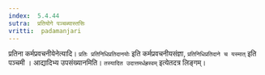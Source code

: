 ```yaml
---
index:  5.4.44
sutra:  प्रतियोगे पञ्चब्यास्तसिः
vritti:  padamanjari
---
```


प्रतिना कर्मप्रवचनीयेनेत्यादि। `प्रतिः प्रतिनिधिप्रतिदानयोः` इति कर्मप्रवचनीयसंज्ञा, `प्रतिनिधिप्रतिदाने च यस्मात्` इति पञ्चमी ।
आद्यादिभ्य उपसंख्यानमिति। `तस्यादित उदात्तमर्धह्रस्वम्` इत्येतदत्र लिङ्गम्।

